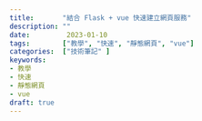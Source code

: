 ```yaml
---
title:       "結合 Flask + vue 快速建立網頁服務"
description: ""
date:         2023-01-10
tags:        ["教學", "快速", "靜態網頁", "vue"]
categories:  ["技術筆記" ]
keywords:
- 教學
- 快速
- 靜態網頁
- vue
draft: true
---
```

<!--more-->